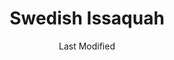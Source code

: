 ---
layout: location-page
date: Last Modified
description: "Local COVID-19 testing is available at Swedish Issaquah in Issaquah, Washington, USA."
permalink: "locations/washington/issaquah/swedish-issaquah/"
tags:
  - locations
  - washington
title: Swedish Issaquah
uniqueName: swedish-issaquah
state: Washington
stateAbbr: WA
hood: "Issaquah"
address: "751 N.E. Blakely Drive"
city: "Issaquah"
zip: "98029"
zipsNearby: "98524 98223 98304 98001 98002 98003 98023 98047 98063 98071 98092 98093 98224 98528 98004 98005 98006 98007 98008 98009 98015 98010 98011 98012 98021 98028 98041 98082 98310 98311 98312 98314 98337 98320 98321 98322 98323 98014 98325 98922 98236 98238 98239 98241 98303 98327 98019 98540 98925 98328 98020 98026 98330 98022 98201 98203 98204 98205 98206 98207 98208 98213 98024 98333 98249 98329 98332 98335 98251 98338 98252 98546 98253 98340 98025 98548 98256 98342 98027 98029 98075 98344 98030 98031 98032 98035 98042 98064 98089 98345 98346 98033 98034 98083 98348 98349 98351 98258 98259 98260 98826 98555 98036 98037 98046 98087 98558 98353 98038 98270 98271 98039 98040 98354 98355 98272 98043 98274 98275 98358 98045 98277 98278 98359 98501 98502 98503 98504 98505 98506 98507 98508 98509 98513 98516 98599 98360 98364 98339 98365 98366 98367 98378 98368 98370 98050 98371 98372 98373 98374 98375 98376 98576 98051 98052 98053 98073 98074 98055 98056 98057 98058 98059 98061 98940 98941 98580 98380 98062 98101 98102 98103 98104 98105 98106 98107 98108 98109 98110 98111 98112 98113 98114 98115 98116 98117 98118 98119 98121 98122 98124 98125 98126 98127 98129 98131 98132 98133 98134 98136 98138 98139 98141 98144 98145 98146 98148 98154 98155 98158 98160 98161 98164 98165 98166 98168 98170 98174 98175 98177 98178 98181 98185 98188 98189 98190 98191 98194 98195 98198 98199 98382 98584 98287 98315 98383 98288 98290 98291 98296 98065 98068 98943 98384 98385 98386 98387 98282 98292 98293 98294 98352 98390 98391 98392 98388 98397 98398 98401 98402 98403 98404 98405 98406 98407 98408 98409 98411 98412 98413 98415 98416 98417 98418 98419 98421 98422 98424 98430 98431 98433 98438 98439 98443 98444 98445 98446 98447 98448 98464 98465 98466 98467 98471 98481 98490 98493 98496 98497 98498 98499 98588 98393 98592 98013 98070 98394 98395 98396 98072 98077 98597 98054 98151 98171 98184 98442 98450 98455 98460 98477 98492" 
mapUrl: "http://maps.apple.com/?q=Swedish+Issaquah&address=751+NE+Blakely+Drive,Issaquah,Washington,98029"
locationType: Drive-thru
phone: "425-313-4000"
website: "https://www.swedish.org/locations/issaquah-campus"
onlineBooking: undefined
closed: undefined
closedUpdate: April 22nd, 2020
notes: ""
days: Contact for hours of operation.
ctaMessage: Learn more
ctaUrl: "https://www.swedish.org/locations/issaquah-campus"
---